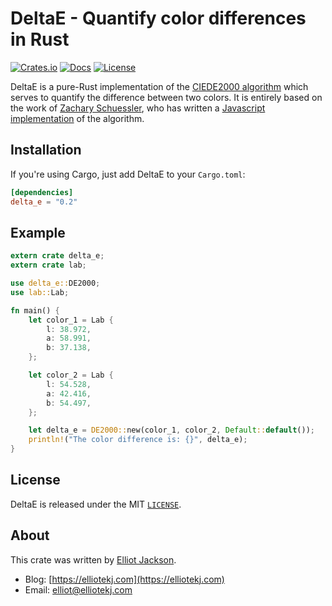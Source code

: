 # DeltaE - Quantify color differences in Rust

[![Crates.io](https://meritbadge.herokuapp.com/delta_e)](https://crates.io/crates/delta_e)
[![Docs](https://docs.rs/delta_e/badge.svg)](https://docs.rs/delta_e)
[![License](https://img.shields.io/badge/license-MIT-blue.svg)](https://github.com/elliotekj/DeltaE/blob/master/LICENSE)

DeltaE is a pure-Rust implementation of the [CIEDE2000
algorithm](http://en.wikipedia.org/wiki/Color_difference#CIEDE2000) which serves
to quantify the difference between two colors. It is entirely based on the work
of [Zachary Schuessler](http://zaclee.net/), who has written a [Javascript
implementation](https://github.com/zschuessler/DeltaE/blob/master/src/dE00.js)
of the algorithm.

## Installation

If you're using Cargo, just add DeltaE to your `Cargo.toml`:

```toml
[dependencies]
delta_e = "0.2"
```

## Example

```rust
extern crate delta_e;
extern crate lab;

use delta_e::DE2000;
use lab::Lab;

fn main() {
    let color_1 = Lab {
        l: 38.972,
        a: 58.991,
        b: 37.138,
    };

    let color_2 = Lab {
        l: 54.528,
        a: 42.416,
        b: 54.497,
    };

    let delta_e = DE2000::new(color_1, color_2, Default::default());
    println!("The color difference is: {}", delta_e);
}
```

## License

DeltaE is released under the MIT [`LICENSE`](/elliotekj/DeltaE/blob/master/LICENSE).

## About

This crate was written by [Elliot Jackson](https://elliotekj.com).

- Blog: [https://elliotekj.com](https://elliotekj.com)
- Email: elliot@elliotekj.com
